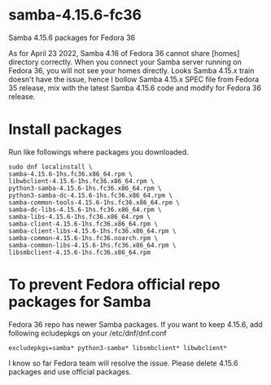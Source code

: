 # samba-4.15.6-fc36
Samba 4.15.6 packages for Fedora 36

As for April 23 2022, Samba 4.16 of Fedora 36 cannot share [homes] directory correctly. When you connect your Samba server running on Fedora 36, you will not see your homes directly.
Looks Samba 4.15.x train doesn't have the issue, hence I bollow Samba 4.15.x SPEC file from Fedora 35 release, mix with the latest Samba 4.15.6 code and modify for Fedora 36 release. 

# Install packages
Run like followings where packages you downloaded.

```
sudo dnf localinstall \
samba-4.15.6-1hs.fc36.x86_64.rpm \
libwbclient-4.15.6-1hs.fc36.x86_64.rpm \
python3-samba-4.15.6-1hs.fc36.x86_64.rpm \
python3-samba-dc-4.15.6-1hs.fc36.x86_64.rpm \
samba-common-tools-4.15.6-1hs.fc36.x86_64.rpm \
samba-dc-libs-4.15.6-1hs.fc36.x86_64.rpm \
samba-libs-4.15.6-1hs.fc36.x86_64.rpm \
samba-client-4.15.6-1hs.fc36.x86_64.rpm \
samba-client-libs-4.15.6-1hs.fc36.x86_64.rpm \
samba-common-4.15.6-1hs.fc36.noarch.rpm \
samba-common-libs-4.15.6-1hs.fc36.x86_64.rpm \
libsmbclient-4.15.6-1hs.fc36.x86_64.rpm
```

# To prevent Fedora official repo packages for Samba
Fedora 36 repo has newer Samba packages. If you want to keep 4.15.6, add following ecludepkgs on your /etc/dnf/dnf.conf

```
excludepkgs=samba* python3-samba* libsmbclient* libwbclient*
```

I know so far Fedora team will resolve the issue. Please delete 4.15.6 packages and use official packages.
